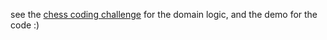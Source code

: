 see the [chess coding challenge](https://gist.github.com/Raphhh/6dab1aec9df4aca2a697) for the domain logic, and the demo for the code :)
